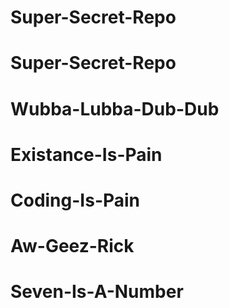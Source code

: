 # Super-Secret-Repo
# Super-Secret-Repo
# Wubba-Lubba-Dub-Dub
# Existance-Is-Pain
# Coding-Is-Pain
# Aw-Geez-Rick
# Seven-Is-A-Number